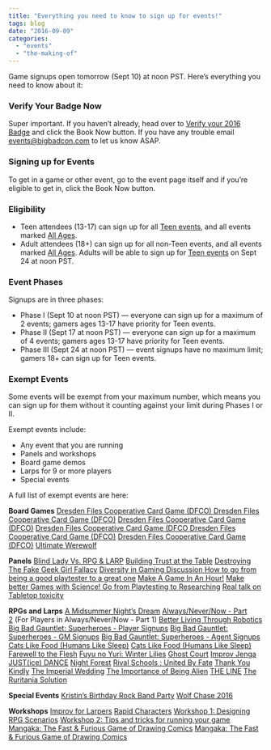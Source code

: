```yaml
---
title: "Everything you need to know to sign up for events!"
tags: blog
date: "2016-09-09"
categories: 
  - "events"
  - "the-making-of"
---
```


Game signups open tomorrow (Sept 10) at noon PST. Here’s everything you need to know about it:

### Verify Your Badge Now

Super important. If you haven’t already, head over to [Verify your 2016 Badge](http://www.bigbadcon.com/events/verify-your-2016-big-bad-con-badge/) and click the Book Now button. If you have any trouble email [events@bigbadcon.com](mailto:events@bigbadcon.com) to let us know ASAP.

### Signing up for Events

To get in a game or other event, go to the event page itself and if you’re eligible to get in, click the Book Now button.

### Eligibility

- Teen attendees (13-17) can sign up for all [Teen events](http://www.bigbadcon.com/events/categories/teens/), and all events marked [All Ages](http://www.bigbadcon.com/events/tags/all-ages/).
- Adult attendees (18+) can sign up for all non-Teen events, and all events marked [All Ages](http://www.bigbadcon.com/events/tags/all-ages/). Adults will be able to sign up for [Teen events](http://www.bigbadcon.com/events/categories/teens/) on Sept 24 at noon PST.

### Event Phases

Signups are in three phases:

- Phase I (Sept 10 at noon PST) — everyone can sign up for a maximum of 2 events; gamers ages 13-17 have priority for Teen events.
- Phase II (Sept 17 at noon PST) — everyone can sign up for a maximum of 4 events; gamers ages 13-17 have priority for Teen events.
- Phase III (Sept 24 at noon PST) — event signups have no maximum limit; gamers 18+ can sign up for Teen events.

### Exempt Events

Some events will be exempt from your maximum number, which means you can sign up for them without it counting against your limit during Phases I or II.

Exempt events include:

- Any event that you are running
- Panels and workshops
- Board game demos
- Larps for 9 or more players
- Special events

A full list of exempt events are here:

**Board Games** [Dresden Files Cooperative Card Game (DFCO) Dresden Files Cooperative Card Game (DFCO)](http://www.bigbadcon.com/events/dresden-files-cooperative-card-game-dfco-2/) [Dresden Files Cooperative Card Game (DFCO)](http://www.bigbadcon.com/events/dresden-files-cooperative-card-game-dfco-3/) [Dresden Files Cooperative Card Game (DFCO Dresden Files Cooperative Card Game (DFCO)](http://www.bigbadcon.com/events/dresden-files-cooperative-card-game-dfco-5/) [Dresden Files Cooperative Card Game (DFCO)](http://www.bigbadcon.com/events/dresden-files-cooperative-card-game-dfco-6/) [Ultimate Werewolf](http://www.bigbadcon.com/events/ultimate-werewolf/)

**Panels** [Blind Lady Vs. RPG & LARP](http://www.bigbadcon.com/events/blind-lady-vs-rpg-larp/) [Building Trust at the Table](http://www.bigbadcon.com/events/building-trust-at-the-table/) [Destroying The Fake Geek Girl Fallacy](http://www.bigbadcon.com/events/destroying-the-fake-geek-girl-fallacy/) [Diversity in Gaming Discussion How to go from being a good playtester to a great one](http://www.bigbadcon.com/events/how-to-go-from-being-a-good-playtester-to-a-great-one/) [Make A Game In An Hour!](http://www.bigbadcon.com/events/make-a-game-in-an-hour/) [Make better Games with Science! Go from Playtesting to Researching](http://www.bigbadcon.com/events/make-better-games-with-science-go-from-playtesting-to-researching/) [Real talk on Tabletop toxicity](http://www.bigbadcon.com/events/real-talk-on-tabletop-toxicity/)

**RPGs and Larps** [A Midsummer Night’s Dream](http://www.bigbadcon.com/events/a-midsummer-nights-dream/) [Always/Never/Now - Part 2](http://www.bigbadcon.com/events/alwaysnevernow-part-2-3/) (For Players in Always/Never/Now - Part 1) [Better Living Through Robotics](http://www.bigbadcon.com/events/better-living-through-robotics/) [Big Bad Gauntlet: Superheroes - Player Signups](http://www.bigbadcon.com/events/big-bad-gauntlet-superheroes-player-signups/ "Big Bad Gauntlet: Superheroes - Player Signups") [](http://www.bigbadcon.com/events/better-living-through-robotics/) [Big Bad Gauntlet: Superheroes - GM Signups](http://www.bigbadcon.com/events/big-bad-gauntlet-superheroes-gm-signups/ "Big Bad Gauntlet: Superheroes - GM Signups") [](http://www.bigbadcon.com/events/better-living-through-robotics/) [Big Bad Gauntlet: Superheroes - Agent Signups](http://www.bigbadcon.com/events/big-bad-gauntlet-superheroes-agent-signups/ "Big Bad Gauntlet: Superheroes - Agent Signups") [](http://www.bigbadcon.com/events/better-living-through-robotics/) [Cats Like Food (Humans Like Sleep)](http://www.bigbadcon.com/events/cats-like-food-humans-like-sleep/) [Cats Like Food (Humans Like Sleep)](http://www.bigbadcon.com/events/cats-like-food-humans-like-sleep-2/) [Farewell to the Flesh](http://www.bigbadcon.com/events/farewell-to-the-flesh/) [Fuyu no Yuri: Winter Lilies](http://www.bigbadcon.com/events/fuyu-no-yuri-winter-lilies/) [Ghost Court](http://www.bigbadcon.com/events/ghost-court-2/) [Improv Jenga](http://www.bigbadcon.com/events/improv-jenga/) [](http://www.bigbadcon.com/events/ghost-court-2/) [JUST(ice) DANCE](http://www.bigbadcon.com/events/justice-dance/) [Night Forest](http://www.bigbadcon.com/events/night-forest/) [Rival Schools : United By Fate](http://www.bigbadcon.com/events/rival-schools-united-by-fate/) [Thank You Kindly](http://www.bigbadcon.com/events/thank-you-kindly-2/) [The Imperial Wedding](http://www.bigbadcon.com/events/the-imperial-wedding/) [The Importance of Being Alien](http://www.bigbadcon.com/events/the-importance-of-being-alien/) [THE LINE](http://www.bigbadcon.com/events/the-line/) [The Ruritania Solution](http://www.bigbadcon.com/events/the-ruritania-solution/)

**Special Events** [Kristin’s Birthday Rock Band Party](http://www.bigbadcon.com/events/kristins-birthday-rock-band-party/) [Wolf Chase 2016](http://www.bigbadcon.com/events/wolf-chase-2016/)

**Workshops** [Improv for Larpers](http://www.bigbadcon.com/events/improv-for-larpers/) [Rapid Characters](http://www.bigbadcon.com/events/rapid-characters/) [Workshop 1: Designing RPG Scenarios](http://www.bigbadcon.com/events/workshop-1-designing-rpg-scenarios/) [Workshop 2: Tips and tricks for running your game](http://www.bigbadcon.com/events/workshop-2-tips-and-tricks-for-running-your-game/) [Mangaka: The Fast & Furious Game of Drawing Comics](http://www.bigbadcon.com/events/mangaka-the-fast-furious-game-of-drawing-comics/) [Mangaka: The Fast & Furious Game of Drawing Comics](http://www.bigbadcon.com/events/mangaka-the-fast-furious-game-of-drawing-comics-2/)
